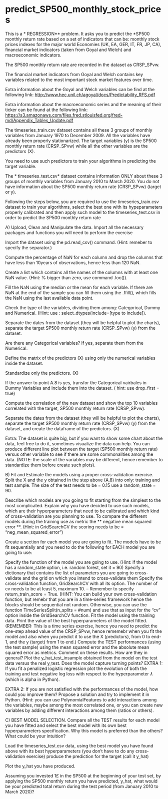 # predict_SP500_monthly_stock_prices
This
 is a * REGRESSION** problem. It asks you to predict the *SP500 monthly return rate based on a set of indicators that can be: monthly stock prices indexex for the major world Economies (UK, EA, GER, IT, FR, JP, CA), financial market indicators (taken from Goyal and Welch) and macroeconomic indicators.

The SP500 monthly return rate are recorded in the dataset as CRSP_SPvw.

The financial market indicators from Goyal and Welch contains key variables related to the most important stock market features over time.

Extra information about the Goyal and Welch variables can be find at the following link: http://www.hec.unil.ch/agoyal/docs/Predictability_RFS.pdf

Extra information about the macroeconomic series and the meaning of their ticker can be found at the following link: https://s3.amazonaws.com/files.fred.stlouisfed.org/fred-md/Appendix_Tables_Update.pdf

The timeseries_train.csv dataset contains all these 3 groups of monthly variables from January 1970 to December 2009. All the variables have already been properly stationarized. The target variables (y) is the SP500 monthly return rate (CRSP_SPvw) while all the other variables are the predictors (X).

You need to use such predictors to train your algorithms in predicting the target variable.

The * timeseries_test.csv* dataset contains information ONLY about these 3 groups of monthly variables from January 2010 to March 2020. You do not have information about the SP500 monthly return rate (CRSP_SPvw) (target or y).

Following the steps below, you are required to use the timeseries_train.csv dataset to train your algorithms, select the best one with its hypeparameters properly calibrated and then apply such model to the timeseries_test.csv in order to predict the SP500 monthly return rate

A) Upload, Clean and Manipulate the data.
Import all the necessary packages and functions you will need to perform the exercise

Import the dataset using the pd.read_csv() command. (Hint: remeber to specify the separator.)

Compute the percentage of NaN for each column and drop the columns that have less than 10years of observations, hence less than 120 NaN.

Create a list which contains all the names of the columns with at least one NaN value. (Hint: % bigger than zero, use command .loc()).

Fill the NaN using the median or the mean for each variable. If there are NaN at the end of the sample you can fill them using the .ffill(), which fills the NaN using the last available data point.

Check the type of the variables, dividing them among: Categorical, Dummy and Numerical. (Hint: use : select_dtypes(include=[type to include]).

Separate the dates from the dataset (they will be helpful to plot the charts), separate the target SP500 monthly return rate (CRSP_SPvw) (y) from the dataset.

Are there any Categorical variables? If yes, separate them from the Numerical.

Define the matrix of the predictors (X) using only the numerical variables inside the dataset.

Standardize only the predictors. (X)

If the answer to point A.8 is yes, transfor the Categorical vairbales in Dummy Variables and include them into the dataset. ( hint: use drop_first = true)

Compute the correlation of the new dataset and show the top 10 variables correlated with the target, SP500 monthly return rate (CRSP_SPvw).

Separate the dates from the dataset (they will be helpful to plot the charts), separate the target SP500 monthly return rate (CRSP_SPvw) (y) from the dataset, and create the dataframe of the predictors. (X)

Extra: The dataset is quite big, but if you want to show some chart about the data, feel free to do it, sometimes visualize the data can help. You can produce different line plot between the target (SP500 monthly return rate) versus other variable to see if there are some commonalities among the data. (NOTE: the scale of the variables may be different, hence remember to standardize them before create such plots).

B) Fit and Estimate the models using a proper cross-validation exercise.
Split the X and the y obtained in the step above (A.8) into only: training and test sample. The size of the test needs to be = 0.15 use a random_state = 90.

Describe which models are you going to fit starting from the simplest to the most complicated. Explain why you have decided to use such models, which are their hyperparameters that need to be calibrated and which kind of cross-validation are you planning to use. To compare the different models during the training use as metric the ** negative mean squared error **. (Hint: in GridSearchCV the scoring needs to be = “neg_mean_squared_error”)

Create a section for each model you are going to fit. The models have to be fit sequentially and you need to do the following for EACH model you are going to use:

Specify the function of the model you are going to use. (Hint: if the model has a random_state option, i.e. random forest, set it = 90)
Specify a dictionary that contains the list of parameters you are going to cross-validate and the grid on which you intend to cross-validate them
Specify the cross-validation function, GridSearchCV with all its option. The number of cv needs to be at least 5, maximum 10. – Remember to specify return_train_score = True. (HINT: You can build your own cross-validation function, but remebr that you are in a time-series framework hence the blocks should be sequential not random. Otherwise, you can use the function TimeSeriesSplit(n_splits = #num) and use that as input for the “cv” option inside the GridSearchCV function.
Fit the model using the training data. Print the value of the best hyperparameters of the model fitted. (REMEMBER: This is a time series exercise, hence you need to predict the one-step ahead value of the CRSP_SPvw, hence rememebr when you fit the model and also when you predict it to use the X (predictors), from 0 to end-1, and the y (target) from 1 to end.)
Compute the TEST performances (using the test sample) using the mean squared error and the absolute mean squared error as metrics. Comment on these results. How are they in general?
Plot the y_hat_test_insample obtained from the model on the test data versus the real y_test. Does the model capture turning points?
EXTRA 1: If you fit a penalized logistic regression plot the evolution of both the training and test negative log loss with respect to the hyperparameter  𝜆  (which is alpha in Python).

EXTRA 2: If you are not satisfied with the performances of the model, how could you improve them? Propose a solution and try to implement it in Python. (Hint: you can use PolynomialFeatures to add interactions among the variables, maybe among the most correlated one, or you can create new variables by adding different interactions among them (ratios or others).

C) BEST MODEL SELECTION.
Compare all the TEST results for each model you have fitted and select the best model with its own best hyperparameters specification. Why this model is preferred than the others? What could be your intuition?

Load the timeseries_test.csv data, using the best model you have found above with its best hyperparameters (you don’t have to do any cross-validation exercise) produce the prediction for the target (call it y_hat)

Plot the y_hat you have produced.

Assuming you invested 1£ in the SP500 at the beginning of your test set, by applying the SP500 monthly return you have predicted, y_hat, what would be your predicted total return during the test period (from January 2010 to March 2020)?
